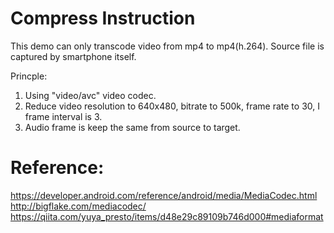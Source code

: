 # Compress Instruction

This demo can only transcode video from mp4 to mp4(h.264). Source file is captured by smartphone itself. 

Princple:
1. Using "video/avc" video codec.
2. Reduce video resolution to 640x480, bitrate to 500k, frame rate to 30, I frame interval is 3.
3. Audio frame is keep the same from source to target.

# Reference:

https://developer.android.com/reference/android/media/MediaCodec.html
http://bigflake.com/mediacodec/
https://qiita.com/yuya_presto/items/d48e29c89109b746d000#mediaformat
